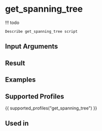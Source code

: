 

# get_spanning_tree

<!-- prettier-ignore -->
!!! todo

    Describe get_spanning_tree script

## Input Arguments

## Result

## Examples

## Supported Profiles

{{ supported_profiles("get_spanning_tree") }}

## Used in
